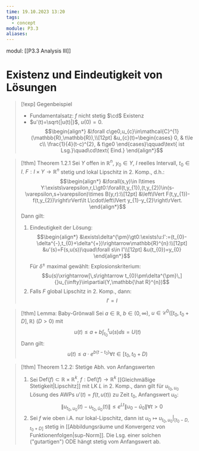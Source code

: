 ```yaml
---
time: 19.10.2023 13:20
tags:
  - concept
module: P3.3
aliases:
---
```

modul: [[P3.3 Analysis III]]
# Existenz und Eindeutigkeit von Lösungen

>[!exp] Gegenbeispiel
>- Fundamentalsatz: $f$ nicht stetig $\cd$ Existenz
>- $u'(t)=\sqrt{|u(t)|}$, $u(0)=0$. $$\begin{align*}
&\forall c\ge0,u_{c}\in\mathcal{C}^{1}(\mathbb{R},\mathbb{R}),\\[12pt]
&u_{c}(t)=\begin{cases}
0, & t\le c\\
\frac{1}{4}(t-c)^{2}, & t\ge0
\end{cases}\qquad\text{ ist Lsg.}\quad\cd\text{ Eind.}
\end{align*}$$

>[!thm] Theorem 1.2.1
>Sei $Y$ offen in $\mathbb{R}^{n}$, $y_{0}\in Y$, $I$ reelles Intervall, $t_{0}\in I$. $F:I\times Y\rightarrow\mathbb{R}^{n}$ stetig und lokal Lipschitz in 2. Komp., d.h.: $$\begin{align*}
&\forall(s,y)\in I\times Y:\exists\varepsilon,r,L\gt0:\forall(t,y_{1}),(t,y_{2})\in(s-\varepsilon,s+\varepsilon)\times B(y,r):\\[12pt]
&\left\lVert F(t,y_{1})-f(t,y_{2})\right\rVert\lt L\cdot\left\lVert y_{1}-y_{2}\right\rVert.
\end{align*}$$
>Dann gilt:
>1. Eindeutigkeit der Lösung:
>   $$\begin{align*}
&\exists\delta^{\pm}\gt0:\exists!u:I':=(t_{0}-\delta^{-},t_{0}+\delta^{+})\rightarrow\mathbb{R}^{n}:\\[12pt]
&u'(s)=F(s,u(s))\quad\forall s\in I'\\[12pt]
&u(t_{0})=y_{0}
\end{align*}$$
>    Für $\delta^{\pm}$ maximal gewählt: Explosionskriterium: $$u(s)\xrightarrow[\,s\rightarrow t_{0}\pm\delta^{\pm}\,]{}u_{\infty}\in\partial(Y,\mathbb{\hat R}^{n})$$
>1. Falls $F$ global Lipschitz in 2. Komp., dann: $$I'=I$$

>[!thm] Lemma: Baby-Grönwall
>Sei $a\in\mathbb{R}$, $b\in(0,\infty)$, $u\in\mathcal{C}^{0}([t_{0},t_{0}+D],\mathbb{R})$ ($D\gt0$) mit $$u(t)\le a+b\int_{t_{0}}^{t}u(s)\dd s=U(t)$$
>Dann gilt: $$u(t)\le a\cdot e^{b(t-t_{0})}\forall t\in[t_{0},t_{0}+D)$$

>[!thm] Theorem 1.2.2: Stetige Abh. von Anfangswerten
>1. Sei $\text{Def}(f)\subset\mathbb{R}\times\mathbb{R}^{k}$, $f:\text{Def}(f)\rightarrow\mathbb{R}^{k}$ [[Gleichmäßige Stetigkeit|Lipschitz]] mit LK $L$ in 2. Komp., dann gilt für $u_{t_{0},u_{0}}$ Lösung des AWPs $u'(t)=f(t,u(t))$ zu Zeit $t_{0}$, Anfangswert $u_{0}$: $$\left\lVert u_{t_{0},u_{0}}(t)-u_{t_{0},\tilde u_{0}}(t)\right\rVert\le e^{Lt}\left\lVert u_{0}-\tilde u_{0}\right\rVert\forall t\gt0$$
>2. Sei $f$ wie oben i.A. nur lokal-Lipschitz, dann ist $u_{0}\mapsto u_{t_{0},u_{0}}\vert_{[t_{0}-D,t_{0}+D]}$ stetig in [[Abbildungsräume und Konvergenz von Funktionenfolgen|sup-Norm]]. Die Lsg. einer solchen ("gutartigen") ODE hängt stetig vom Anfangswert ab.
